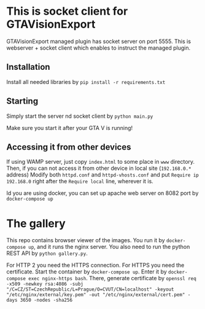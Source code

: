# This is socket client for GTAVisionExport
GTAVisionExport managed plugin has socket server on port 5555.
This is webserver + socket client which enables to instruct the managed plugin.

## Installation
Install all needed libraries by `pip install -r requirements.txt`

## Starting
Simply start the server nd socket client by `python main.py`

Make sure you start it after your GTA V is running!

## Accessing it from other devices
If using WAMP server, just copy `index.html` to some place in `www` directory.
Then, if you can not access it from other device in local site (`192.168.0.*` address)
Modify both `httpd.conf` and `httpd-vhosts.conf`
and put `Require ip 192.168.0` right after the `Require local` line, wherever it is.

Id you are using docker, you can set up apache web server on 8082 port by `docker-compose up`

# The gallery

This repo contains browser viewer of the images.
You run it by `docker-compose up`, and it runs the nginx server.
You also need to run the python REST API by `python gallery.py`.

For HTTP 2 you need the HTTPS connection.
For HTTPS you need the certificate.
Start the container by `docker-compose up`.
Enter it by `docker-compose exec nginx-https bash`.
There, generate certificate by 
`openssl req -x509 -newkey rsa:4086 -subj "/C=CZ/ST=CzechRepublic/L=Prague/O=CVUT/CN=localhost" -keyout "/etc/nginx/external/key.pem" -out "/etc/nginx/external/cert.pem" -days 3650 -nodes -sha256
`